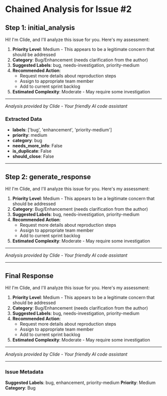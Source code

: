 # Chained Analysis for Issue #2

## Step 1: initial_analysis

Hi! I'm Clide, and I'll analyze this issue for you. Here's my assessment:

1. **Priority Level**: Medium - This appears to be a legitimate concern that should be addressed
2. **Category**: Bug/Enhancement (needs clarification from the author)
3. **Suggested Labels**: bug, needs-investigation, priority-medium
4. **Recommended Action**: 
   - Request more details about reproduction steps
   - Assign to appropriate team member
   - Add to current sprint backlog
5. **Estimated Complexity**: Moderate - May require some investigation

---
*Analysis provided by Clide - Your friendly AI code assistant*

### Extracted Data
- **labels**: ['bug', 'enhancement', 'priority-medium']
- **priority**: medium
- **category**: bug
- **needs_more_info**: False
- **is_duplicate**: False
- **should_close**: False


---

## Step 2: generate_response

Hi! I'm Clide, and I'll analyze this issue for you. Here's my assessment:

1. **Priority Level**: Medium - This appears to be a legitimate concern that should be addressed
2. **Category**: Bug/Enhancement (needs clarification from the author)
3. **Suggested Labels**: bug, needs-investigation, priority-medium
4. **Recommended Action**: 
   - Request more details about reproduction steps
   - Assign to appropriate team member
   - Add to current sprint backlog
5. **Estimated Complexity**: Moderate - May require some investigation

---
*Analysis provided by Clide - Your friendly AI code assistant*

---

## Final Response

Hi! I'm Clide, and I'll analyze this issue for you. Here's my assessment:

1. **Priority Level**: Medium - This appears to be a legitimate concern that should be addressed
2. **Category**: Bug/Enhancement (needs clarification from the author)
3. **Suggested Labels**: bug, needs-investigation, priority-medium
4. **Recommended Action**: 
   - Request more details about reproduction steps
   - Assign to appropriate team member
   - Add to current sprint backlog
5. **Estimated Complexity**: Moderate - May require some investigation

---
*Analysis provided by Clide - Your friendly AI code assistant*

---

### Issue Metadata
**Suggested Labels**: bug, enhancement, priority-medium
**Priority**: Medium
**Category**: Bug